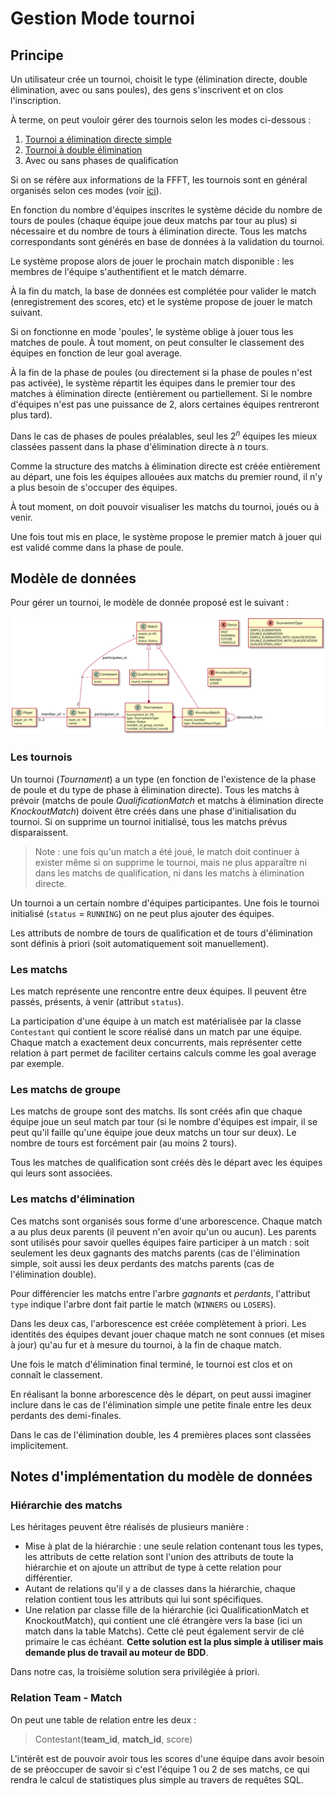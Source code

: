 # Gestion Mode tournoi

## Principe

Un utilisateur crée un tournoi, choisit le type (élimination directe, double élimination, avec ou sans poules), des gens s'inscrivent et on clos l'inscription.

À terme, on peut vouloir gérer des tournois selon les modes ci-dessous :

1. [Tournoi a élimination directe simple](https://fr.wikipedia.org/wiki/Tournoi_%C3%A0_%C3%A9limination_directe)
2. [Tournoi à double élimination](https://fr.wikipedia.org/wiki/Tournoi_%C3%A0_double_%C3%A9limination)
3. Avec ou sans phases de qualification

Si on se réfère aux informations de la FFFT, les tournois sont en général 
organisés selon ces modes (voir [ici](https://www.ffft.fr/feuilles-de-gestion-manuelle)).

En fonction du nombre d'équipes inscrites le système décide du nombre de tours de poules (chaque équipe joue deux matchs par tour au plus) si nécessaire et du nombre de tours à élimination directe. Tous les matchs correspondants sont générés en base de données à la validation du tournoi.

Le système propose alors de jouer le prochain match disponible : les membres de l'équipe s'authentifient et le match démarre.

À la fin du match, la base de données est complétée pour valider le match (enregistrement des scores, etc) et le système propose de jouer le match suivant.

Si on fonctionne en mode 'poules', le système oblige à jouer tous les matches de poule. À tout moment, on peut consulter le classement des équipes en fonction de leur goal average.

À la fin de la phase de poules (ou directement si la phase de poules n'est pas activée), le système répartit les équipes dans le premier tour des matches à élimination directe (entièrement ou partiellement. Si le nombre d'équipes n'est pas une puissance de 2, alors certaines équipes rentreront plus tard).

Dans le cas de phases de poules préalables, seul les $2^n$ équipes les mieux classées passent dans la phase d'élimination directe à $n$ tours.

Comme la structure des matchs à élimination directe est créée entièrement au départ, une fois les équipes allouées aux matchs du premier round, il n'y a plus besoin de s'occuper des équipes.

À tout moment, on doit pouvoir visualiser les matchs du tournoi, joués ou à venir.

Une fois tout mis en place, le système propose le premier match à jouer qui est validé comme dans la phase de poule.

## Modèle de données

Pour gérer un tournoi, le modèle de donnée proposé est le suivant :

![](out/modele_donnees/modele_donnees.svg "Modèle de donnée")

### Les tournois


Un tournoi (*Tournament*) a un type (en fonction de l'existence de la phase de poule et du type de phase à élimination directe). Tous les matchs à prévoir (matchs de poule *QualificationMatch* et matchs à élimination directe *KnockoutMatch*) doivent être créés dans une phase d'initialisation du tournoi. Si on supprime un tournoi initialisé, tous les matchs prévus disparaissent.

> Note : une fois qu'un match a été joué, le match doit continuer à exister même si on supprime le tournoi, mais ne plus apparaître ni dans les matchs de qualification, ni dans les matchs à élimination directe.

Un tournoi a un certain nombre d'équipes participantes. Une fois le tournoi initialisé (`status` = `RUNNING`) on ne peut plus ajouter des équipes.

Les attributs de nombre de tours de qualification et de tours d'élimination sont définis à priori (soit automatiquement soit manuellement).

### Les matchs

Les match représente une rencontre entre deux équipes. Il peuvent être passés, présents, à venir (attribut `status`).

La participation d'une équipe à un match est matérialisée par la classe `Contestant` qui contient le score réalisé dans un match par une équipe. Chaque match a exactement deux concurrents, mais représenter cette relation à part permet de faciliter certains calculs comme les goal average par exemple.

### Les matchs de groupe

Les matchs de groupe sont des matchs. Ils sont créés afin que chaque équipe joue un seul match par tour (si le nombre d'équipes est impair, il se peut qu'il faille qu'une équipe joue deux matchs un tour sur deux). Le nombre de tours est forcément pair (au moins 2 tours).

Tous les matches de qualification sont créés dès le départ avec les équipes qui leurs sont associées.

### Les matchs d'élimination

Ces matchs sont organisés sous forme d'une arborescence. Chaque match a au plus deux parents (il peuvent n'en avoir qu'un ou aucun). Les parents sont utilisés pour savoir quelles équipes faire participer à un match : soit seulement les deux gagnants des matchs parents (cas de l'élimination simple, soit aussi les deux perdants des matchs parents (cas de l'élimination double).

Pour différencier les matchs entre l'arbre *gagnants* et *perdants*, l'attribut `type` indique l'arbre dont fait partie le match (`WINNERS` ou `LOSERS`).

Dans les deux cas, l'arborescence est créée complètement à priori. Les identités des équipes devant jouer chaque match ne sont connues (et mises à jour) qu'au fur et à mesure du tournoi, à la fin de chaque match.

Une fois le match d'élimination final terminé, le tournoi est clos et on connaît le classement.

En réalisant la bonne arborescence dès le départ, on peut aussi imaginer inclure dans le cas de l'élimination simple une petite finale entre les deux perdants des demi-finales.

Dans le cas de l'élimination double, les 4 premières places sont classées implicitement.

## Notes d'implémentation du modèle de données

### Hiérarchie des matchs

Les héritages peuvent être réalisés de plusieurs manière :

- Mise à plat de la hiérarchie : une seule relation contenant tous les types, les attributs de cette relation sont l'union des attributs de toute la hiérarchie et on ajoute un attribut de type à cette relation pour différentier.
- Autant de relations qu'il y a de classes dans la hiérarchie, chaque relation contient tous les attributs qui lui sont spécifiques.
- Une relation par classe fille de la hiérarchie (ici QualificationMatch et KnockoutMatch), qui contient une clé étrangère vers la base (ici un match dans la table Matchs). Cette clé peut également servir de clé primaire le cas échéant. **Cette solution est la plus simple à utiliser mais demande plus de travail au moteur de BDD**.

Dans notre cas, la troisième solution sera privilégiée à priori.

### Relation Team - Match

On peut une table de relation entre les deux :

> Contestant(**team_id**, **match_id**, score)

L'intérêt est de pouvoir avoir tous les scores d'une équipe dans avoir besoin de se préoccuper de savoir si c'est l'équipe 1 ou 2 de ses matchs, ce qui rendra le calcul de statistiques plus simple au travers de requêtes SQL.

